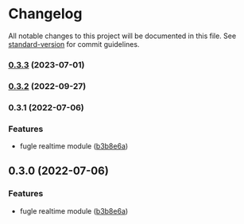 # Changelog

All notable changes to this project will be documented in this file. See [standard-version](https://github.com/conventional-changelog/standard-version) for commit guidelines.

### [0.3.3](https://github.com/fugle-dev/fugle-realtime-nest/compare/v0.3.2...v0.3.3) (2023-07-01)

### [0.3.2](https://github.com/fugle-dev/fugle-realtime-nest/compare/v0.3.1...v0.3.2) (2022-09-27)

### 0.3.1 (2022-07-06)


### Features

* fugle realtime module ([b3b8e6a](https://github.com/fugle-dev/fugle-realtime-nest/commit/b3b8e6a6cfa5e03df0bd28cf1802211d6d4f1c7d))

## 0.3.0 (2022-07-06)


### Features

* fugle realtime module ([b3b8e6a](https://github.com/fugle-dev/fugle-realtime-nest/commit/b3b8e6a6cfa5e03df0bd28cf1802211d6d4f1c7d))
